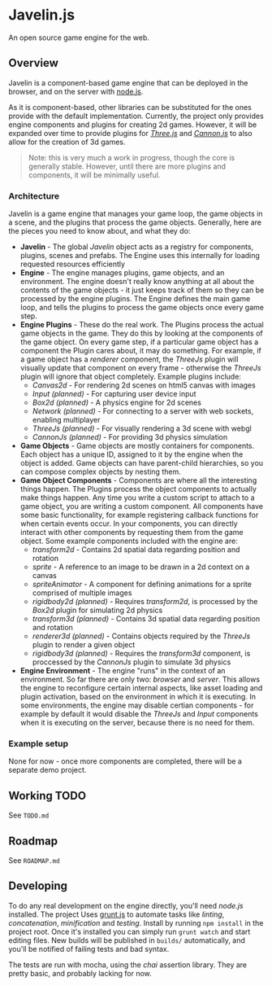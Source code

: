 # Javelin.js #

An open source game engine for the web.

## Overview ##

Javelin is a component-based game engine that can be deployed in the browser, and on the server with [node.js](http://nodejs.org/).

As it is component-based, other libraries can be substituted for the ones provide with the default implementation.  Currently,
the project only provides engine components and plugins for creating 2d games.  However, it will be expanded over time to provide
plugins for [*Three.js*](http://mrdoob.github.com/three.js/) and [*Cannon.js*](http://schteppe.github.com/cannon.js/) to also allow for the creation of 3d games.

> Note: this is very much a work in progress, though the core is generally stable.   However, until there are more plugins and components, it will be minimally useful.

### Architecture ###

Javelin is a game engine that manages your game loop, the game objects in a scene, and the plugins that process the game
objects.  Generally, here are the pieces you need to know about, and what they do:

* **Javelin** - The global *Javelin* object acts as a registry for components, plugins, scenes and prefabs.  The Engine uses this internally for loading requested resources efficiently
* **Engine** - The engine manages plugins, game objects, and an environment.  The engine doesn't really know anything
at all about the contents of the game objects - it just keeps track of them so they can be processed by the engine plugins.
The Engine defines the main game loop, and tells the plugins to process the game objects once every game step.
* **Engine Plugins** - These do the real work.  The Plugins process the actual game objects in the game.  They do this by
looking at the components of the game object.  On every game step, if a particular game object has a component the Plugin
cares about, it may do something.  For example, if a game object has a *renderer* component, the *ThreeJs* plugin will visually
update that component on every frame - otherwise the *ThreeJs* plugin will ignore that object completely.  Example plugins include:
    * *Canvas2d* - For rendering 2d scenes on html5 canvas with images
    * *Input (planned)* - For capturing user device input
    * *Box2d (planned)* - A physics engine for 2d scenes
    * *Network (planned)* - For connecting to a server with web sockets, enabling multiplayer
    * *ThreeJs (planned)* - For visually rendering a 3d scene with webgl
    * *CannonJs (planned)* - For providing 3d physics simulation
* **Game Objects** - Game objects are mostly containers for components.  Each object has a unique ID, assigned to it by the engine
when the object is added.  Game objects can have parent-child hierarchies, so you can compose complex objects by nesting them.
* **Game Object Components** - Components are where all the interesting things happen.  The Plugins process the object components
to actually make things happen.  Any time you write a custom script to attach to a game object, you are writing a custom component.
All components have some basic functionality, for example registering callback functions for when certain events occur.  In your
components, you can directly interact with other components by requesting them from the game object.  Some example components
included with the engine are:
    * *transform2d* - Contains 2d spatial data regarding position and rotation
    * *sprite* - A reference to an image to be drawn in a 2d context on a canvas
    * *spriteAnimator* - A component for defining animations for a sprite comprised of multiple images
    * *rigidbody2d (planned)* - Requires *transform2d*, is processed by the *Box2d* plugin for simulating 2d physics
    * *transform3d (planned)* - Contains 3d spatial data regarding position and rotation
    * *renderer3d (planned)* - Contains objects required by the *ThreeJs* plugin to render a given object
    * *rigidbody3d (planned)* - Requires the *transform3d* component, is proccessed by the *CannonJs* plugin to simulate 3d physics
* **Engine Environment** - The engine "runs" in the context of an environment.  So far there are only two: *browser* and *server*. 
This allows the engine to reconfigure certain internal aspects, like asset loading and plugin activation, based on the environment in 
which it is executing.  In some environments, the engine may disable certian components - for example by default it would disable
the *ThreeJs* and *Input* components when it is executing on the server, because there is no need for them.
    
### Example setup ###

None for now - once more components are completed, there will be a separate demo project.

## Working TODO ##

See `TODO.md`

## Roadmap ##

See `ROADMAP.md`

## Developing ##

To do any real development on the engine directly, you'll need *node.js* installed. The project Uses [grunt.js](http://gruntjs.com/) to
automate tasks like *linting*, *concatenation*, *minification* and *testing*.  Install by running `npm install` in the project root.  Once it's 
installed you can simply run `grunt watch` and start editing files.  New builds will be published in `builds/` automatically, and
you'll be notified of failing tests and bad syntax.

The tests are run with mocha, using the *chai* assertion library.  They are pretty basic, and probably lacking for now.
